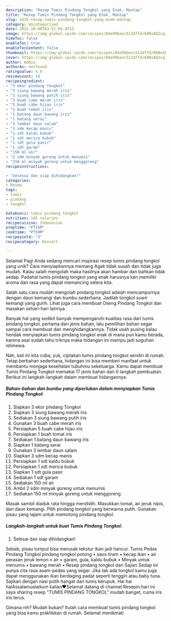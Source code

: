 ```yaml
---
description: "Resep Tumis Pindang Tongkol yang Enak, Mantap"
title: "Resep Tumis Pindang Tongkol yang Enak, Mantap"
slug: 2435-resep-tumis-pindang-tongkol-yang-enak-mantap
category: Uncategorized
date: 2022-10-08T03:51:04.831Z
image: https://img-global.cpcdn.com/recipes/84e99beec512dffd/680x482cq70/tumis-pindang-tongkol-foto-resep-utama.jpg
hideToc: false
enableToc: true
enableTocContent: false
thumbnail: https://img-global.cpcdn.com/recipes/84e99beec512dffd/680x482cq70/tumis-pindang-tongkol-foto-resep-utama.jpg
cover: https://img-global.cpcdn.com/recipes/84e99beec512dffd/680x482cq70/tumis-pindang-tongkol-foto-resep-utama.jpg
author: Admin
authorAv: notfound
ratingvalue: 4.9
reviewcount: 14
recipeingredient:
- "3 ekor pindang Tongkol"
- "3 siung bawang merah iris"
- "3 siung bawang putih iris"
- "3 buah cabe merah iris"
- "5 buah cabe hijau iris"
- "1 buah tomat iris"
- "1 batang daun bawang iris"
- "1 batang serai"
- "3 lembar daun salam"
- "3 sdm kecap manis"
- "1 sdt kaldu bubuk"
- "1 sdt merica bubuk"
- "1 sdt gula pasir"
- "1 sdt garam"
- "150 ml air"
- "2 sdm minyak goreng untuk menumis"
- "150 ml minyak goreng untuk menggoreng"
recipeinstructions:

- "Selesai dan siap dihidangkan!"
categories:
- Resep
tags:
- tumis
- pindang
- tongkol

katakunci: tumis pindang tongkol 
nutrition: 145 calories
recipecuisine: Indonesian
preptime: "PT15M"
cooktime: "PT59M"
recipeyield: "3"
recipecategory: Dessert

---
```



Selamat Pagi Anda sedang mencari inspirasi resep tumis pindang tongkol yang unik? Cara menyiapkannya memang Agak tidak susah dan tidak juga mudah. Kalau salah mengolah maka hasilnya akan hambar dan bahkan tidak sedap. Padahal tumis pindang tongkol yang enak harusnya kan memiliki aroma dan rasa yang dapat memancing selera kita.


Salah satu cara mudah mengolah pindang tongkol adalah mencampurnya dengan daun kemangi dan bumbu sederhana. Jadilah tongkol suwir kemangi yang gurih. Lihat juga cara membuat Oseng Pindang Tongkol dan masakan sehari-hari lainnya.

Banyak hal yang sedikit banyak mempengaruhi kualitas rasa dari tumis pindang tongkol, pertama dari jenis bahan, lalu pemilihan bahan segar sampai cara membuat dan menghidangkannya. Tidak usah pusing kalau hendak menyiapkan tumis pindang tongkol enak di mana pun kamu berada, karena asal sudah tahu triknya maka hidangan ini mampu jadi suguhan istimewa.


Nah, kali ini kita coba, yuk, ciptakan tumis pindang tongkol sendiri di rumah. Tetap berbahan sederhana, hidangan ini bisa memberi manfaat untuk membantu menjaga kesehatan tubuhmu sekeluarga. Kamu dapat membuat Tumis Pindang Tongkol memakai 17 jenis bahan dan 0 langkah pembuatan. Berikut ini langkah-langkah dalam membuat hidangannya.

<!--inarticleads1-->

##### Bahan-bahan dan bumbu yang diperlukan dalam menyiapkan Tumis Pindang Tongkol:

1. Siapkan 3 ekor pindang Tongkol
1. Siapkan 3 siung bawang merah iris
1. Sediakan 3 siung bawang putih iris
1. Gunakan 3 buah cabe merah iris
1. Persiapkan 5 buah cabe hijau iris
1. Persiapkan 1 buah tomat iris
1. Sediakan 1 batang daun bawang iris
1. Siapkan 1 batang serai
1. Gunakan 3 lembar daun salam
1. Siapkan 3 sdm kecap manis
1. Persiapkan 1 sdt kaldu bubuk
1. Persiapkan 1 sdt merica bubuk
1. Siapkan 1 sdt gula pasir
1. Sediakan 1 sdt garam
1. Sediakan 150 ml air
1. Ambil 2 sdm minyak goreng untuk menumis
1. Sediakan 150 ml minyak goreng untuk menggoreng


Masak sambil diaduk rata hingga mendidih. Masukkan tomat, air jeruk nipis, dan daun kemangi. Pilih pindang tongkol yang berwarna putih. Gunakan pisau yang tajam untuk memotong pindang tongkol. 

<!--inarticleads2-->

##### Langkah-langkah untuk buat Tumis Pindang Tongkol:


1. Selesai dan siap dihidangkan!

Sebab, pisau tumpul bisa merusak tekstur ikan jadi hancur. Tumis Pedas Pindang Tongkol pindang tongkol potong • saos tiram • kecap ikan • air perasan jeruk lemon • air • garam, gula, kaldu bubuk • Minyak untuk menumis • bawang merah • Resep pindang tongkol dari Sajian Sedap ini punya cita rasa asam-pedas yang segar. Jika tak ada tongkol kamu juga dapat menggunakan ikan berdaging padat seperti tenggiri atau baby tuna. Sajikan dengan nasi putih hangat dan tumis kerupuk. Hai hai haiAssalamualaikum kalian♥️Selamat datang di channel Resepin.hari ini saya sharing resep &#34;TUMIS PINDANG TONGKOL&#34; mudah banget, cuma iris iris terus. 

Gimana nih? Mudah bukan? Itulah cara membuat tumis pindang tongkol yang bisa kamu praktikkan di rumah. Selamat menikmati
